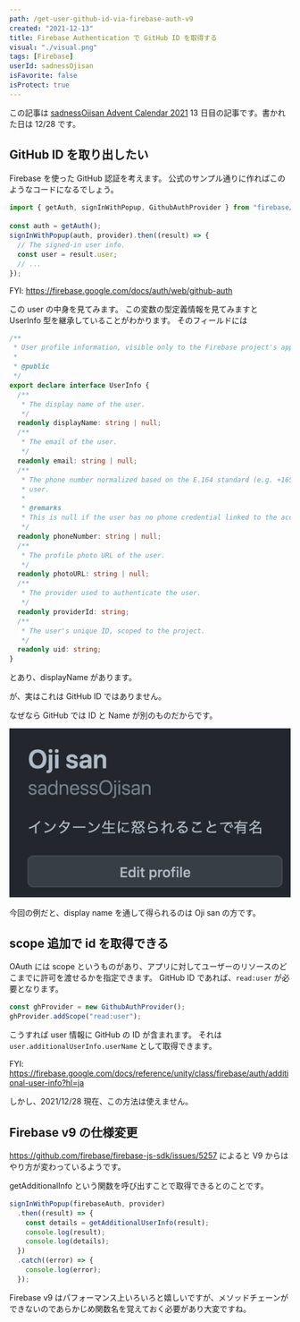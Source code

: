 ```yaml
---
path: /get-user-github-id-via-firebase-auth-v9
created: "2021-12-13"
title: Firebase Authentication で GitHub ID を取得する
visual: "./visual.png"
tags: [Firebase]
userId: sadnessOjisan
isFavorite: false
isProtect: true
---
```


この記事は [sadnessOjisan Advent Calendar 2021](https://adventar.org/calendars/7015) 13 日目の記事です。書かれた日は 12/28 です。

## GitHub ID を取り出したい

Firebase を使った GitHub 認証を考えます。
公式のサンプル通りに作ればこのようなコードになるでしょう。

```js
import { getAuth, signInWithPopup, GithubAuthProvider } from "firebase/auth";

const auth = getAuth();
signInWithPopup(auth, provider).then((result) => {
  // The signed-in user info.
  const user = result.user;
  // ...
});
```

FYI: https://firebase.google.com/docs/auth/web/github-auth

この user の中身を見てみます。
この変数の型定義情報を見てみますと UserInfo 型を継承していることがわかります。
そのフィールドには

```ts
/**
 * User profile information, visible only to the Firebase project's apps.
 *
 * @public
 */
export declare interface UserInfo {
  /**
   * The display name of the user.
   */
  readonly displayName: string | null;
  /**
   * The email of the user.
   */
  readonly email: string | null;
  /**
   * The phone number normalized based on the E.164 standard (e.g. +16505550101) for the
   * user.
   *
   * @remarks
   * This is null if the user has no phone credential linked to the account.
   */
  readonly phoneNumber: string | null;
  /**
   * The profile photo URL of the user.
   */
  readonly photoURL: string | null;
  /**
   * The provider used to authenticate the user.
   */
  readonly providerId: string;
  /**
   * The user's unique ID, scoped to the project.
   */
  readonly uid: string;
}
```

とあり、displayName があります。

が、実はこれは GitHub ID ではありません。

なぜなら GitHub では ID と Name が別のものだからです。

![GitHub](./gh.png)

今回の例だと、display name を通して得られるのは Oji san の方です。

## scope 追加で id を取得できる

OAuth には scope というものがあり、アプリに対してユーザーのリソースのどこまでに許可を渡せるかを指定できます。
GitHub ID であれば、`read:user` が必要となります。

```ts
const ghProvider = new GithubAuthProvider();
ghProvider.addScope("read:user");
```

こうすれば user 情報に GitHub の ID が含まれます。
それは `user.additionalUserInfo.userName` として取得できます。

FYI: https://firebase.google.com/docs/reference/unity/class/firebase/auth/additional-user-info?hl=ja

しかし、2021/12/28 現在、この方法は使えません。

## Firebase v9 の仕様変更

https://github.com/firebase/firebase-js-sdk/issues/5257 によると V9 からはやり方が変わっているようです。

getAdditionalInfo という関数を呼び出すことで取得できるとのことです。

```js
signInWithPopup(firebaseAuth, provider)
  .then((result) => {
    const details = getAdditionalUserInfo(result);
    console.log(result);
    console.log(details);
  })
  .catch((error) => {
    console.log(error);
  });
```

Firebase v9 はパフォーマンス上いろいろと嬉しいですが、メソッドチェーンができないのであらかじめ関数名を覚えておく必要があり大変ですね。
